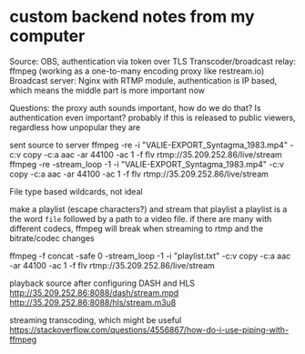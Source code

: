 # custom backend notes from my computer

Source: OBS, authentication via token over TLS
Transcoder/broadcast relay: ffmpeg (working as a one-to-many encoding proxy like restream.io)
Broadcast server: Nginx with RTMP module, authentication is IP based, which means the middle part is more important now

Questions:
  the proxy auth sounds important, how do we do that?
  Is authentication even important? probably if this is released to public viewers, regardless how unpopular they are
  
sent source to server
ffmpeg -re -i "VALIE-EXPORT_Syntagma_1983.mp4" -c:v copy -c:a aac -ar 44100 -ac 1 -f flv rtmp://35.209.252.86/live/stream
ffmpeg -re -stream_loop -1 -i "VALIE-EXPORT_Syntagma_1983.mp4" -c:v copy -c:a aac -ar 44100 -ac 1 -f flv rtmp://35.209.252.86/live/stream

File type based wildcards, not ideal

make a playlist (escape characters?) and stream that playlist
a playlist is a the word `file` followed by a path to a video file. if there are many with different codecs, ffmpeg will break when streaming to rtmp and the bitrate/codec changes

ffmpeg -f concat -safe 0 -stream_loop -1 -i "playlist.txt" -c:v copy -c:a aac -ar 44100 -ac 1 -f flv rtmp://35.209.252.86/live/stream

playback source after configuring DASH and HLS
http://35.209.252.86:8088/dash/stream.mpd
http://35.209.252.86:8088/hls/stream.m3u8

streaming transcoding, which might be useful
https://stackoverflow.com/questions/4556867/how-do-i-use-piping-with-ffmpeg
